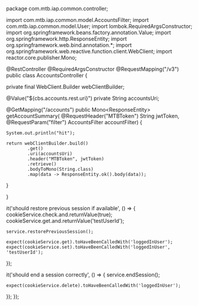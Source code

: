package com.mtb.iap.common.controller;


import com.mtb.iap.common.model.AccountsFilter;
import com.mtb.iap.common.model.User;
import lombok.RequiredArgsConstructor;
import org.springframework.beans.factory.annotation.Value;
import org.springframework.http.ResponseEntity;
import org.springframework.web.bind.annotation.*;
import org.springframework.web.reactive.function.client.WebClient;
import reactor.core.publisher.Mono;


@RestController
@RequiredArgsConstructor
@RequestMapping("/v3")
public class AccountsController {

  private final WebClient.Builder webClientBuilder;

  @Value("${cbs.accounts.rest.uri}")
  private String accountsUri;


  @GetMapping("/accounts")
  public Mono<ResponseEntity<String>> getAccountSummary(
          @RequestHeader("MTBToken") String jwtToken,
          @RequestParam("filter") AccountsFilter accountFilter) {

    System.out.println("hit");

    return webClientBuilder.build()
            .get()
            .uri(accountsUri)
            .header("MTBToken", jwtToken)
            .retrieve()
            .bodyToMono(String.class)
            .map(data -> ResponseEntity.ok().body(data));
  }

}





  it('should restore previous session if available', () => {
    cookieService.check.and.returnValue(true);
    cookieService.get.and.returnValue('testUserId');

    service.restorePreviousSession();
    
    expect(cookieService.get).toHaveBeenCalledWith('loggedInUser');
    expect(cookieService.set).toHaveBeenCalledWith('loggedInUser', 'testUserId');
  });

  it('should end a session correctly', () => {
    service.endSession();

    expect(cookieService.delete).toHaveBeenCalledWith('loggedInUser');
  });
});
